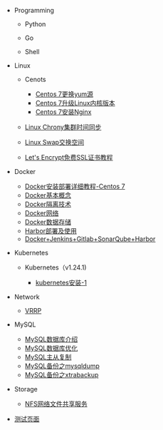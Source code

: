 <!-- _sidebar.md -->
- Programming

  - Python
  
  - Go
    <!-- - [test v1](/programming/Go/test.md) -->
  
  - Shell

    <!-- - [awk入门教程](/programming/Shell/awk.md)
    - [sed入门教程](/programming/Shell/sed.md) -->

- Linux
  - Cenots

    - [Centos 7更换yum源](/linux/centos/centos-v1.md)
    - [Centos 7升级Linux内核版本](/linux/centos/centos-v2.md)
    - [Centos 7安装Nginx](/linux/centos/centos-v3.md)
  - [Linux Chrony集群时间同步](/linux/linux-chrony.md)
  - [Linux Swap交换空间](/linux/linux-swap.md)
  - [Let's Encrypt免费SSL证书教程](/linux/acms.sh.md)

- Docker
  - [Docker安装部署详细教程-Centos 7](/docker/docker-v1.md)
  - [Docker基本概念](/docker/docker-v4.md)
  - [Docker隔离技术](/docker/docker-v3.md)
  - [Docker网络](/docker/docker-network-1.md)
  - [Docker数据存储](/docker/docker-storage.md)
  - [Harbor部署及使用](/docker/harbor.md)
  - [Docker+Jenkins+Gitlab+SonarQube+Harbor](/docker/jenkins.md)

- Kubernetes
  
  - Kubernetes（v1.24.1)
  
    - [kubernetes安装-1](/kubernetes/kubernetes/k8s-install-v1.md)
    <!-- - [kubernetes安装-2](/kubernetes/k8s-v3/k8s-v3-2.md) -->
  
- Network

  <!-- - [图解TCP/IP](/network/tcp_ip.md) -->
  <!-- - [tcpdump](/network/tcpdump.md) -->
  - [VRRP](/network/vrrp.md)
  <!-- - [iptables](/network/iptables.md) -->
  
<!-- - Nginx

  - [Nginx负载均衡策略](/nginx/nginx_load.md)
  - [Nginx优化](/nginx/nginx-optimize.md) -->
  
- MySQL
  - [MySQL数据库介绍](/mysql/mysql-introduction.md)
  - [MySQL数据库优化](/mysql/mysql-v1.md)
  - [MySQL主从复制](/mysql/mysql-v2.md)
  - [MySQL备份之mysqldump](/mysql/mysql-bakup-v1.md)
  - [MySQL备份之xtrabackup](/mysql/mysql-bakup-v2.md)
  
- Storage

  - [NFS网络文件共享服务](/storage/nfs.md)

- [测试页面](/test/doc-test.md)